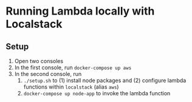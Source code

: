 # Running Lambda locally with Localstack

## Setup

1. Open two consoles
1. In the first console, run `docker-compose up aws`
1. In the second console, run
    1. `./setup.sh` to (1) install node packages and (2) configure lambda functions within `localstack` (alias `aws`)
    1. `docker-compose up node-app` to invoke the lambda function
